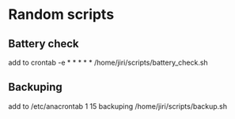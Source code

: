 # Random scripts

## Battery check
add to crontab -e
    * * * * * /home/jiri/scripts/battery_check.sh

## Backuping
add to /etc/anacrontab
    1	15	backuping 	/home/jiri/scripts/backup.sh


